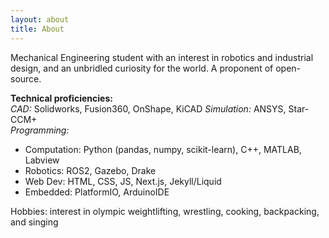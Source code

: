```yaml
---
layout: about
title: About 
---
```


Mechanical Engineering student with an interest in robotics and industrial design, and an unbridled curiosity for the world. A proponent of open-source. 

**Technical proficiencies:**  
*CAD:* Solidworks, Fusion360, OnShape, KiCAD
*Simulation:* ANSYS, Star-CCM+  
*Programming:*
- Computation: Python (pandas, numpy, scikit-learn), C++, MATLAB, Labview
- Robotics: ROS2, Gazebo, Drake
- Web Dev: HTML, CSS, JS, Next.js, Jekyll/Liquid  
- Embedded: PlatformIO, ArduinoIDE  

Hobbies: interest in olympic weightlifting, wrestling, cooking, backpacking, and singing
